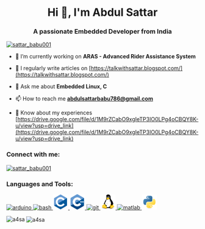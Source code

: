 <h1 align="center">Hi 👋, I'm Abdul Sattar</h1>
<h3 align="center">A passionate Embedded Developer from India</h3>
<p align="left"> <a href="https://twitter.com/sattar_babu001" target="blank"><img src="https://img.shields.io/twitter/follow/sattar_babu001?logo=twitter&style=for-the-badge" alt="sattar_babu001" /></a> </p>

- 🔭 I’m currently working on **ARAS - Advanced Rider Assistance System**

- 📝 I regularly write articles on [https://talkwithsattar.blogspot.com/](https://talkwithsattar.blogspot.com/)

- 💬 Ask me about **Embedded Linux, C**

- 📫 How to reach me **abdulsattarbabu786@gmail.com**

- 📄 Know about my experiences [https://drive.google.com/file/d/1M9rZCabO9xgIeTP3IO0LPg4oCBQY8K-u/view?usp=drive_link](https://drive.google.com/file/d/1M9rZCabO9xgIeTP3IO0LPg4oCBQY8K-u/view?usp=drive_link)

<h3 align="left">Connect with me:</h3>
<p align="left">
<a href="https://twitter.com/sattar_babu001" target="blank"><img align="center" src="https://raw.githubusercontent.com/rahuldkjain/github-profile-readme-generator/master/src/images/icons/Social/twitter.svg" alt="sattar_babu001" height="30" width="40" /></a>
</p>

<h3 align="left">Languages and Tools:</h3>
<p align="left"> <a href="https://www.arduino.cc/" target="_blank" rel="noreferrer"> <img src="https://cdn.worldvectorlogo.com/logos/arduino-1.svg" alt="arduino" width="40" height="40"/> </a> <a href="https://www.gnu.org/software/bash/" target="_blank" rel="noreferrer"> <img src="https://www.vectorlogo.zone/logos/gnu_bash/gnu_bash-icon.svg" alt="bash" width="40" height="40"/> </a> <a href="https://www.cprogramming.com/" target="_blank" rel="noreferrer"> <img src="https://raw.githubusercontent.com/devicons/devicon/master/icons/c/c-original.svg" alt="c" width="40" height="40"/> </a> <a href="https://www.w3schools.com/cpp/" target="_blank" rel="noreferrer"> <img src="https://raw.githubusercontent.com/devicons/devicon/master/icons/cplusplus/cplusplus-original.svg" alt="cplusplus" width="40" height="40"/> </a> <a href="https://git-scm.com/" target="_blank" rel="noreferrer"> <img src="https://www.vectorlogo.zone/logos/git-scm/git-scm-icon.svg" alt="git" width="40" height="40"/> </a> <a href="https://www.linux.org/" target="_blank" rel="noreferrer"> <img src="https://raw.githubusercontent.com/devicons/devicon/master/icons/linux/linux-original.svg" alt="linux" width="40" height="40"/> </a> <a href="https://www.mathworks.com/" target="_blank" rel="noreferrer"> <img src="https://upload.wikimedia.org/wikipedia/commons/2/21/Matlab_Logo.png" alt="matlab" width="40" height="40"/> </a> <a href="https://www.python.org" target="_blank" rel="noreferrer"> <img src="https://raw.githubusercontent.com/devicons/devicon/master/icons/python/python-original.svg" alt="python" width="40" height="40"/> </a> </p>

<p><img align="left" src="https://github-readme-stats.vercel.app/api/top-langs?username=a4sa&show_icons=true&locale=en&layout=compact" alt="a4sa" /></p>

<p>&nbsp;<img align="center" src="https://github-readme-stats.vercel.app/api?username=a4sa&show_icons=true&locale=en" alt="a4sa" /></p>
